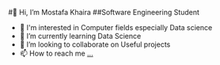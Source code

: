 #👋 Hi, I’m Mostafa Khaira
##Software Engineering Student

- 👀 I'm interested in Computer fields especially Data science
- 🌱 I’m currently learning Data Science 
- 💞️ I’m looking to collaborate on Useful projects 
- 📫 How to reach me [...](https://www.linkedin.com/in/mostafa-khaira-b3940b281/)
<!---
5eraaa/5eraaa is a ✨ special ✨ repository because its `README.md` (this file) appears on your GitHub profile.
You can click the Preview link to take a look at your changes.
--->
